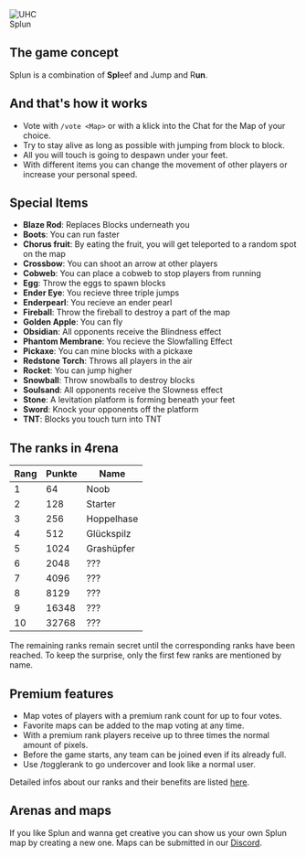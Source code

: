 <div class="banner-wrapper">
    <img alt="UHC" src="../img/Splun.png">
    <div class="banner-text">Splun</div>
</div>

## The game concept
Splun is a combination of <strong>Spl</strong>eef and Jump and R<strong>un</strong>.
## And that's how it works
- Vote with `/vote <Map>` or with a klick into the Chat for the Map of your choice.
- Try to stay alive as long as possible with jumping from block to block.
- All you will touch is going to despawn under your feet.
- With different items you can change the movement of other players or increase your personal speed. 

## Special Items
- <strong>Blaze Rod</strong>: Replaces Blocks underneath you
- <strong>Boots</strong>: You can run faster
- <strong>Chorus fruit</strong>: By eating the fruit, you will get teleported to a random spot on the map
- <strong>Crossbow</strong>: You can shoot an arrow at other players
- <strong>Cobweb</strong>: You can place a cobweb to stop players from running
- <strong>Egg</strong>: Throw the eggs to spawn blocks
- <strong>Ender Eye</strong>: You recieve three triple jumps
- <strong>Enderpearl</strong>: You recieve an ender pearl
- <strong>Fireball</strong>: Throw the fireball to destroy a part of the map
- <strong>Golden Apple</strong>: You can fly
- <strong>Obsidian</strong>: All opponents receive the Blindness effect
- <strong>Phantom Membrane</strong>: You recieve the Slowfalling Effect
- <strong>Pickaxe</strong>: You can mine blocks with a pickaxe
- <strong>Redstone Torch</strong>: Throws all players in the air
- <strong>Rocket</strong>: You can jump higher
- <strong>Snowball</strong>: Throw snowballs to destroy blocks
- <strong>Soulsand</strong>: All opponents receive the Slowness effect
- <strong>Stone</strong>: A levitation platform is forming beneath your feet
- <strong>Sword</strong>: Knock your opponents off the platform
- <strong>TNT</strong>: Blocks you touch turn into TNT

## The ranks in 4rena

| Rang | Punkte | Name |
| ------ | ------ | ------ |
| 1 | 64 | Noob |
| 2 | 128 | Starter |
| 3 | 256 | Hoppelhase |
| 4 | 512 | Glückspilz |
| 5 | 1024 | Grashüpfer |
| 6 | 2048 | ??? |
| 7 | 4096 | ??? |
| 8 | 8129 | ??? |
| 9 | 16348 | ??? |
| 10 | 32768 | ??? |

The remaining ranks remain secret until the corresponding ranks have been reached. To keep the surprise, only the first few ranks are mentioned by name.

## Premium features
- Map votes of players with a premium rank count for up to four votes.
- Favorite maps can be added to the map voting at any time.
- With a premium rank players receive up to three times the normal amount of pixels.
- Before the game starts, any team can be joined even if its already full.
- Use /togglerank to go undercover and look like a normal user.

Detailed infos about our ranks and their benefits are listed [here](/ranks/premium/).

## Arenas and maps
If you like Splun and wanna get creative you can show us your own Splun map by creating a new one. Maps can be submitted in our [Discord](https://timolia.de/discord).
